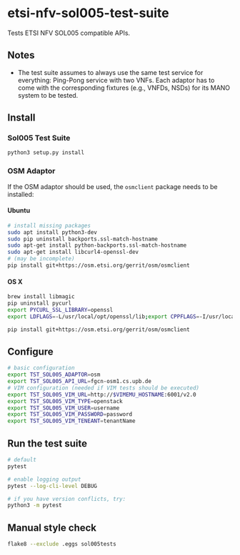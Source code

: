 # etsi-nfv-sol005-test-suite
Tests ETSI NFV SOL005 compatible APIs.

## Notes

* The test suite assumes to always use the same test service for everything: Ping-Pong service with two VNFs. Each adaptor has to come with the corresponding fixtures (e.g., VNFDs, NSDs) for its MANO system to be tested.

## Install

### Sol005 Test Suite

```sh
python3 setup.py install
```

### OSM Adaptor

If the OSM adaptor should be used, the `osmclient` package needs to be installed:

#### Ubuntu

```sh
# install missing packages
sudo apt install python3-dev
sudo pip uninstall backports.ssl-match-hostname
sudo apt-get install python-backports.ssl-match-hostname
sudo apt-get install libcurl4-openssl-dev
# (may be incomplete)
pip install git+https://osm.etsi.org/gerrit/osm/osmclient
```

#### OS X
```sh
brew install libmagic
pip uninstall pycurl
export PYCURL_SSL_LIBRARY=openssl
export LDFLAGS=-L/usr/local/opt/openssl/lib;export CPPFLAGS=-I/usr/local/opt/openssl/include;pip install pycurl --compile --no-cache-dir

pip install git+https://osm.etsi.org/gerrit/osm/osmclient
```


## Configure

```sh
# basic configuration
export TST_SOL005_ADAPTOR=osm
export TST_SOL005_API_URL=fgcn-osm1.cs.upb.de
# VIM configuration (needed if VIM tests should be executed)
export TST_SOL005_VIM_URL=http://$VIMEMU_HOSTNAME:6001/v2.0
export TST_SOL005_VIM_TYPE=openstack
export TST_SOL005_VIM_USER=username
export TST_SOL005_VIM_PASSWORD=password
export TST_SOL005_VIM_TENEANT=tenantName
```

## Run the test suite

```sh
# default
pytest

# enable logging output
pytest --log-cli-level DEBUG

# if you have version conflicts, try:
python3 -m pytest
```


## Manual style check
```sh
flake8 --exclude .eggs sol005tests
```
